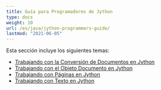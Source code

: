 ```yaml
---
title: Guía para Programadores de Jython
type: docs
weight: 10
url: /es/java/jython-programmers-guide/
lastmod: "2021-06-05"
---
```


Esta sección incluye los siguientes temas:

- [Trabajando con la Conversión de Documentos en Jython](/pdf/es/java/working-with-document-conversion-in-jython/)
- [Trabajando con el Objeto Documento en Jython](/pdf/es/java/working-with-document-object-in-jython/)
- [Trabajando con Páginas en Jython](/pdf/es/java/working-with-pages-in-jython/)
- [Trabajando con Texto en Jython](/pdf/es/java/working-with-text-in-jython/)